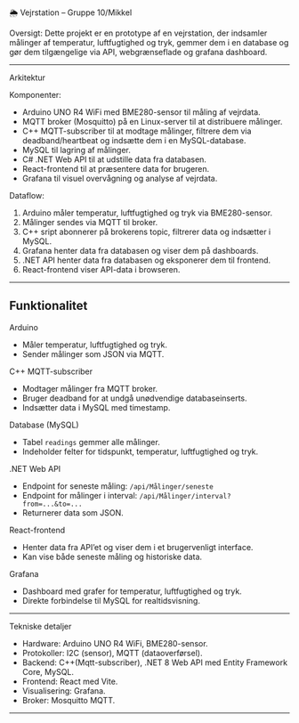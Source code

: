 🌦️ Vejrstation – Gruppe 10/Mikkel

Oversigt:
Dette projekt er en prototype af en vejrstation, der indsamler målinger af temperatur, luftfugtighed og tryk, gemmer dem i en database og gør dem tilgængelige via API, webgrænseflade og grafana dashboard.

---

 Arkitektur

Komponenter:
- Arduino UNO R4 WiFi med BME280-sensor til måling af vejrdata.
- MQTT broker (Mosquitto) på en Linux-server til at distribuere målinger.
- C++ MQTT-subscriber til at modtage målinger, filtrere dem via deadband/heartbeat og indsætte dem i en MySQL-database.
- MySQL til lagring af målinger.
- C# .NET Web API til at udstille data fra databasen.
- React-frontend til at præsentere data for brugeren.
- Grafana til visuel overvågning og analyse af vejrdata.

Dataflow:
1. Arduino måler temperatur, luftfugtighed og tryk via BME280-sensor.
2. Målinger sendes via MQTT til broker.
3. C++ sript abonnerer på brokerens topic, filtrerer data og indsætter i MySQL.
4. Grafana henter data fra databasen og viser dem på dashboards.
5. .NET API henter data fra databasen og eksponerer dem til frontend.
6. React-frontend viser API-data i browseren.

---

## Funktionalitet

 Arduino
- Måler temperatur, luftfugtighed og tryk.
- Sender målinger som JSON via MQTT.

 C++ MQTT-subscriber
- Modtager målinger fra MQTT broker.
- Bruger deadband for at undgå unødvendige databaseinserts.
- Indsætter data i MySQL med timestamp.

 Database (MySQL)
- Tabel `readings` gemmer alle målinger.
- Indeholder felter for tidspunkt, temperatur, luftfugtighed og tryk.

 .NET Web API
- Endpoint for seneste måling: `/api/Målinger/seneste`
- Endpoint for målinger i interval: `/api/Målinger/interval?from=...&to=...`
- Returnerer data som JSON.

 React-frontend
- Henter data fra API’et og viser dem i et brugervenligt interface.
- Kan vise både seneste måling og historiske data.

 Grafana
- Dashboard med grafer for temperatur, luftfugtighed og tryk.
- Direkte forbindelse til MySQL for realtidsvisning.

---

 Tekniske detaljer
- Hardware: Arduino UNO R4 WiFi, BME280-sensor.
- Protokoller: I2C (sensor), MQTT (dataoverførsel).
- Backend: C++(Mqtt-subscriber), .NET 8 Web API med Entity Framework Core, MySQL.
- Frontend: React med Vite.
- Visualisering: Grafana.
- Broker: Mosquitto MQTT.

---
